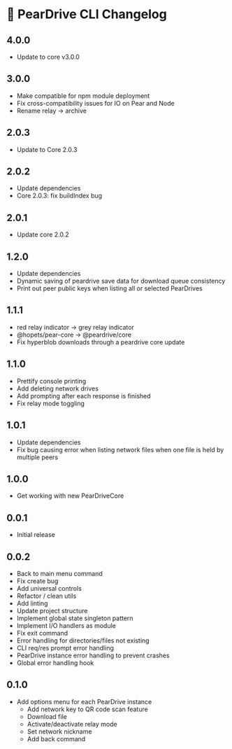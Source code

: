 # 🚧 PearDrive CLI Changelog

## 4.0.0

- Update to core v3.0.0

## 3.0.0

- Make compatible for npm module deployment
- Fix cross-compatibility issues for IO on Pear and Node
- Rename relay -> archive

## 2.0.3

- Update to Core 2.0.3

## 2.0.2

- Update dependencies
- Core 2.0.3: fix buildIndex bug

## 2.0.1

- Update core 2.0.2

## 1.2.0

- Update dependencies
- Dynamic saving of peardrive save data for download queue consistency
- Print out peer public keys when listing all or selected PearDrives

## 1.1.1

- red relay indicator -> grey relay indicator
- @hopets/pear-core -> @peardrive/core
- Fix hyperblob downloads through a peardrive core update

## 1.1.0

- Prettify console printing
- Add deleting network drives
- Add prompting after each response is finished
- Fix relay mode toggling

## 1.0.1

- Update dependencies
- Fix bug causing error when listing network files when one file is held by multiple peers

## 1.0.0

- Get working with new PearDriveCore

## 0.0.1

- Initial release

## 0.0.2

- Back to main menu command
- Fix create bug
- Add universal controls
- Refactor / clean utils
- Add linting
- Update project structure
- Implement global state singleton pattern
- Implement I/O handlers as module
- Fix exit command
- Error handling for directories/files not existing
- CLI req/res prompt error handling
- PearDrive instance error handling to prevent crashes
- Global error handling hook

## 0.1.0

- Add options menu for each PearDrive instance
  - Add network key to QR code scan feature
  - Download file
  - Activate/deactivate relay mode
  - Set network nickname
  - Add back command
